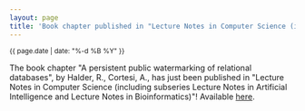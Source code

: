 ```yaml
---
layout: page
title: 'Book chapter published in "Lecture Notes in Computer Science (including subseries Lecture Notes in Artificial Intelligence and Lecture Notes in Bioinformatics)"'
---
```


<small>{{ page.date | date: "%-d %B %Y" }}</small>

The book chapter "A persistent public watermarking of relational databases", by Halder, R., Cortesi, A., has just been published in "Lecture Notes in Computer Science (including subseries Lecture Notes in Artificial Intelligence and Lecture Notes in Bioinformatics)"! Available [here](https://doi.org/10.1007/978-3-642-17714-9_16).
